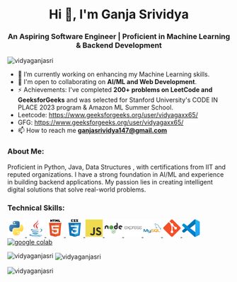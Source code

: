<h1 align="center">Hi 👋, I'm Ganja Srividya</h1>
<h3 align="center">An Aspiring Software Engineer | Proficient in Machine Learning & Backend Development</h3>

<p align="left"> <img src="https://komarev.com/ghpvc/?username=vidyaganjasri&label=Profile%20views&color=0e75b6&style=flat" alt="vidyaganjasri" /> </p>

- 🔭 I’m currently working on enhancing my Machine Learning skills.
- 👯 I'm open to collaborating on **AI/ML and Web Development**.
- ⚡ Achievements: I've completed **200+ problems on LeetCode and GeeksforGeeks** and was selected for Stanford University's CODE IN PLACE 2023 program & Amazon ML Summer School.
- Leetcode: https://www.geeksforgeeks.org/user/vidyagaxx65/
- GFG: https://www.geeksforgeeks.org/user/vidyagaxx65/
- 📫 How to reach me **ganjasrividya147@gmail.com**

<h3 align="left">About Me:</h3>
<p align="left">
Proficient in Python, Java, Data Structures , with certifications from IIT and reputed organizations. I have a strong foundation in AI/ML and experience in building backend applications. My passion lies in creating intelligent digital solutions that solve real-world problems.
</p>

<h3 align="left">Technical Skills:</h3>
<p align="left">
  <a href="https://www.python.org" target="_blank" rel="noreferrer"> <img src="https://raw.githubusercontent.com/devicons/devicon/master/icons/python/python-original.svg" alt="python" width="40" height="40"/> </a>
  <a href="https://www.java.com" target="_blank" rel="noreferrer"> <img src="https://raw.githubusercontent.com/devicons/devicon/master/icons/java/java-original.svg" alt="java" width="40" height="40"/> </a>
  <a href="https://www.w3.org/html/" target="_blank" rel="noreferrer"> <img src="https://raw.githubusercontent.com/devicons/devicon/master/icons/html5/html5-original-wordmark.svg" alt="html5" width="40" height="40"/> </a>
  <a href="https://www.w3schools.com/css/" target="_blank" rel="noreferrer"> <img src="https://raw.githubusercontent.com/devicons/devicon/master/icons/css3/css3-original-wordmark.svg" alt="css3" width="40" height="40"/> </a>
  <a href="https://developer.mozilla.org/en-US/docs/Web/JavaScript" target="_blank" rel="noreferrer"> <img src="https://raw.githubusercontent.com/devicons/devicon/master/icons/javascript/javascript-original.svg" alt="javascript" width="40" height="40"/> </a>
  <a href="https://nodejs.org/en/" target="_blank" rel="noreferrer"> <img src="https://raw.githubusercontent.com/devicons/devicon/master/icons/nodejs/nodejs-original-wordmark.svg" alt="nodejs" width="40" height="40"/> </a>
  <a href="https://expressjs.com/" target="_blank" rel="noreferrer"> <img src="https://raw.githubusercontent.com/devicons/devicon/master/icons/express/express-original-wordmark.svg" alt="express" width="40" height="40"/> </a>
  <a href="https://www.mysql.com/" target="_blank" rel="noreferrer"> <img src="https://raw.githubusercontent.com/devicons/devicon/master/icons/mysql/mysql-original-wordmark.svg" alt="mysql" width="40" height="40"/> </a>
  <a href="https://git-scm.com/" target="_blank" rel="noreferrer"> <img src="https://raw.githubusercontent.com/devicons/devicon/master/icons/git/git-original.svg" alt="git" width="40" height="40"/> </a>
  <a href="https://code.visualstudio.com/" target="_blank" rel="noreferrer"> <img src="https://raw.githubusercontent.com/devicons/devicon/master/icons/vscode/vscode-original.svg" alt="vscode" width="40" height="40"/> </a>
  <a href="https://colab.research.google.com/" target="_blank" rel="noreferrer"> <img src="https://upload.wikimedia.org/wikipedia/commons/thumb/d/d0/Google_Colaboratory_SVG_Logo.svg/1200px-Google_Colaboratory_SVG_Logo.svg.png" alt="google colab" width="40" height="40"/> </a>
</p>


<p><img align="left" src="https://github-readme-stats.vercel.app/api/top-langs?username=vidyaganjasri&show_icons=true&locale=en&layout=compact" alt="vidyaganjasri" /></p>

<p>&nbsp;<img align="center" src="https://github-readme-stats.vercel.app/api?username=vidyaganjasri&show_icons=true&locale=en" alt="vidyaganjasri" /></p>

<p><img align="center" src="https://github-readme-streak-stats.herokuapp.com/?user=vidyaganjasri&" alt="vidyaganjasri" /></p>
